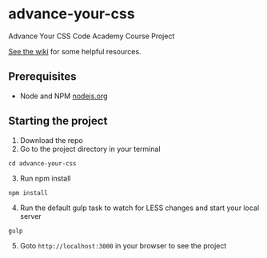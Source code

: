 # advance-your-css
Advance Your CSS Code Academy Course Project

[See the wiki](https://github.com/exp-jarmley/advance-your-css/wiki/) for some helpful resources.

## Prerequisites
- Node and NPM [nodejs.org](http://nodejs.org)

## Starting the project
1. Download the repo
2. Go to the project directory in your terminal
```
cd advance-your-css
``` 
3. Run npm install
```
npm install
```
4. Run the default gulp task to watch for LESS changes and start your local server
```
gulp
```
5. Goto `http://localhost:3000` in your browser to see the project